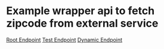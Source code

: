 # Example wrapper api to fetch zipcode from external service

[Root Endpoint](https://liferay71.ddns.net/o/apiaijeh/apis)
[Test Endpoint](https://liferay71.ddns.net/o/apiaijeh/apis/postcode/test)
[Dynamic Endpoint](https://liferay71.ddns.net/o/apiaijeh/apis/postcode/address?postcode=2315SC&number=6)
